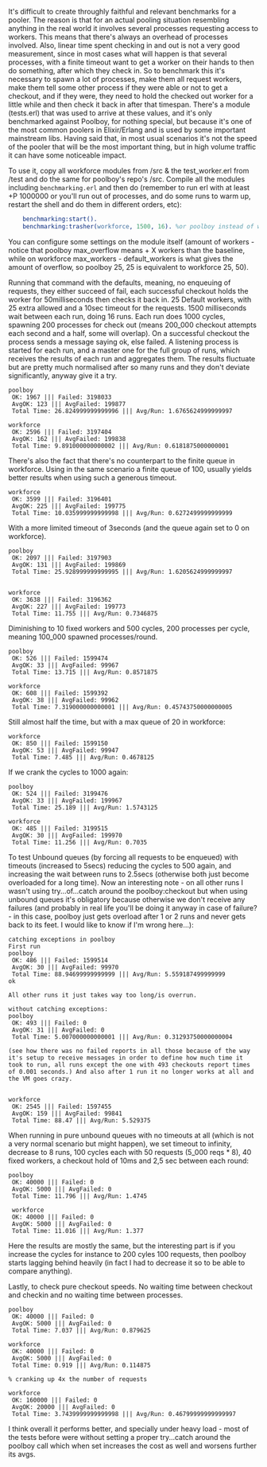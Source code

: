 
It's difficult to create throughly faithful and relevant benchmarks for a pooler. The reason is that for an actual pooling situation resembling anything in the real world it involves several processes requesting access to workers. This means that there's always an overhead of processes involved. Also, linear time spent checking in and out is not a very good measurement, since in most cases what will happen is that several processes, with a finite timeout want to get a worker on their hands to then do something, after which they check in. So to benchmark this it's necessary to spawn a lot of processes, make them all request workers, make them tell some other process if they were able or not to get a checkout, and if they were, they need to hold the checked out worker for a little while and then check it back in after that timespan. There's a module (tests.erl) that was used to arrive at these values, and it's only benchmarked against Poolboy, for nothing special, but because it's one of the most common poolers in Elixir/Erlang and is used by some important mainstream libs. Having said that, in most usual scenarios it's not the speed of the pooler that will be the most important thing, but in high volume traffic it can have some noticeable impact.

To use it, copy all workforce modules from /src & the test_worker.erl from /test and do the same for poolboy's repo's /src. Compile all the modules including `benchmarking.erl` and then do (remember to run erl with at least +P 1000000 or you'll run out of processes, and do some runs to warm up, restart the shell and do them in different orders, etc):
```erlang
    benchmarking:start().
    benchmarking:trasher(workforce, 1500, 16). %or poolboy instead of workforce
```

You can configure some settings on the module itself (amount of workers - notice that poolboy max_overflow means + X workers than the baseline, while on workforce max_workers - default_workers is what gives the amount of overflow, so poolboy 25, 25 is equivalent to workforce 25, 50).

Running that command with the defaults, meaning, no enqueuing of requests, they either succeed of fail, each successful checkout holds the worker for 50milliseconds then checks it back in. 25 Default workers, with 25 extra allowed and a 10sec timeout for the requests.
1500 milliseconds wait between each run, doing 16 runs.
Each run does 1000 cycles, spawning 200 processes for check out (means 200_000 checkout attempts each second and a half, some will overlap).
On a successful checkout the process sends a message saying ok, else failed. A listening process is started for each run, and a master one for the full group of runs, which receives the results of each run and aggregates them. The results fluctuate but are pretty much normalised after so many runs and they don't deviate significantly, anyway give it a try.

```
poolboy
 OK: 1967 ||| Failed: 3198033
 AvgOK: 123 ||| AvgFailed: 199877 
 Total Time: 26.824999999999996 ||| Avg/Run: 1.6765624999999997

workforce
 OK: 2596 ||| Failed: 3197404
 AvgOK: 162 ||| AvgFailed: 199838 
 Total Time: 9.891000000000002 ||| Avg/Run: 0.6181875000000001
```

There's also the fact that there's no counterpart to the finite queue in workforce. Using in the same scenario a finite queue of 100, usually yields better results when using such a generous timeout.

```
workforce
 OK: 3599 ||| Failed: 3196401
 AvgOK: 225 ||| AvgFailed: 199775 
 Total Time: 10.035999999999998 ||| Avg/Run: 0.6272499999999999
```

With a more limited timeout of 3seconds (and the queue again set to 0 on workforce).

```
poolboy
 OK: 2097 ||| Failed: 3197903
 AvgOK: 131 ||| AvgFailed: 199869 
 Total Time: 25.928999999999995 ||| Avg/Run: 1.6205624999999997
 
 
workforce
 OK: 3638 ||| Failed: 3196362
 AvgOK: 227 ||| AvgFailed: 199773 
 Total Time: 11.755 ||| Avg/Run: 0.7346875
```

Diminishing to 10 fixed workers and 500 cycles, 200 processes per cycle, meaning 100_000 spawned processes/round.

```
poolboy
 OK: 526 ||| Failed: 1599474
 AvgOK: 33 ||| AvgFailed: 99967 
 Total Time: 13.715 ||| Avg/Run: 0.8571875

workforce
 OK: 608 ||| Failed: 1599392
 AvgOK: 38 ||| AvgFailed: 99962 
 Total Time: 7.319000000000001 ||| Avg/Run: 0.45743750000000005
```

Still almost half the time, but with a max queue of 20 in workforce:

```
workforce
 OK: 850 ||| Failed: 1599150
 AvgOK: 53 ||| AvgFailed: 99947 
 Total Time: 7.485 ||| Avg/Run: 0.4678125
```
If we crank the cycles to 1000 again:

```
poolboy
 OK: 524 ||| Failed: 3199476
 AvgOK: 33 ||| AvgFailed: 199967 
 Total Time: 25.189 ||| Avg/Run: 1.5743125
 
workforce
 OK: 485 ||| Failed: 3199515
 AvgOK: 30 ||| AvgFailed: 199970 
 Total Time: 11.256 ||| Avg/Run: 0.7035
```

To test Unbound queues (by forcing all requests to be enqueued) with timeouts (increased to 5secs) reducing the cycles to 500 again, and increasing the wait between runs to 2.5secs (otherwise both just become overloaded for a long time). Now an interesting note - on all other runs I wasn't using try...of...catch around the poolboy:checkout but when using unbound queues it's obligatory because otherwise we don't receive any failures (and probably in real life you'll be doing it anyway in case of failure? - in this case, poolboy just gets overload after 1 or 2 runs and never gets back to its feet. I would like to know if I'm wrong here...):

```
catching exceptions in poolboy
First run
poolboy
 OK: 486 ||| Failed: 1599514
 AvgOK: 30 ||| AvgFailed: 99970 
 Total Time: 88.94699999999999 ||| Avg/Run: 5.559187499999999
ok

All other runs it just takes way too long/is overrun.

without catching exceptions: 
poolboy
 OK: 493 ||| Failed: 0
 AvgOK: 31 ||| AvgFailed: 0 
 Total Time: 5.007000000000001 ||| Avg/Run: 0.31293750000000004

(see how there was no failed reports in all those because of the way it's setup to receive messages in order to define how much time it took to run, all runs except the one with 493 checkouts report times of 0.001 seconds.) And also after 1 run it no longer works at all and the VM goes crazy.
 

workforce
 OK: 2545 ||| Failed: 1597455
 AvgOK: 159 ||| AvgFailed: 99841 
 Total Time: 88.47 ||| Avg/Run: 5.529375
```

When running in pure unbound queues with no timeouts at all (which is not a very normal scenario but might happen), we set timeout to infinity, decrease to 8 runs, 100 cycles each with 50 requests (5_000 reqs  * 8), 40 fixed workers, a checkout hold of 10ms and 2,5 sec between each round:

```
poolboy
 OK: 40000 ||| Failed: 0
 AvgOK: 5000 ||| AvgFailed: 0 
 Total Time: 11.796 ||| Avg/Run: 1.4745
 
 workforce
 OK: 40000 ||| Failed: 0
 AvgOK: 5000 ||| AvgFailed: 0 
 Total Time: 11.016 ||| Avg/Run: 1.377

```
Here the results are mostly the same, but the interesting part is if you increase the cycles for instance to 200 cyles 100 requests, then poolboy starts lagging behind heavily (in fact I had to decrease it so to be able to compare anything). 

Lastly, to check pure checkout speeds. No waiting time between checkout and checkin and no waiting time between processes.

```
poolboy
 OK: 40000 ||| Failed: 0
 AvgOK: 5000 ||| AvgFailed: 0 
 Total Time: 7.037 ||| Avg/Run: 0.879625
 
workforce
 OK: 40000 ||| Failed: 0
 AvgOK: 5000 ||| AvgFailed: 0 
 Total Time: 0.919 ||| Avg/Run: 0.114875

% cranking up 4x the number of requests

workforce
 OK: 160000 ||| Failed: 0
 AvgOK: 20000 ||| AvgFailed: 0 
 Total Time: 3.7439999999999998 ||| Avg/Run: 0.46799999999999997
```

I think overall it performs better, and specially under heavy load - most of the tests before were without setting a proper try...catch around the poolboy call which when set increases the cost as well and worsens further its avgs.
